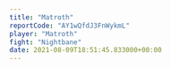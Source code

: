 ```yaml
---
title: "Matroth"
reportCode: "AY1wQfdJ3FnWykmL"
player: "Matroth"
fight: "Nightbane"
date: 2021-08-09T18:51:45.833000+00:00
---
```

